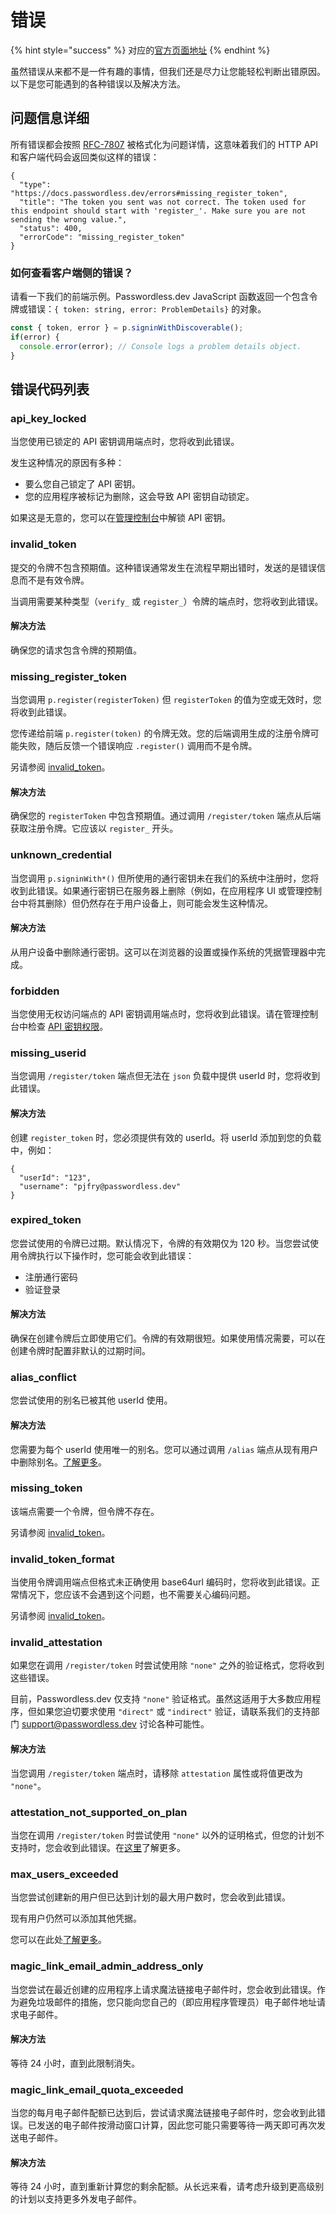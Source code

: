 # 错误

{% hint style="success" %}
对应的[官方页面地址](https://docs.passwordless.dev/guide/errors.html)
{% endhint %}

虽然错误从来都不是一件有趣的事情，但我们还是尽力让您能轻松判断出错原因。以下是您可能遇到的各种错误以及解决方法。

## 问题信息详细 <a href="#problem-details" id="problem-details"></a>

所有错误都会按照 [RFC-7807](https://www.rfc-editor.org/rfc/rfc7807) 被格式化为问题详情，这意味着我们的 HTTP API 和客户端代码会返回类似这样的错误：

```json5
{
  "type": "https://docs.passwordless.dev/errors#missing_register_token",
  "title": "The token you sent was not correct. The token used for this endpoint should start with 'register_'. Make sure you are not sending the wrong value.",
  "status": 400,
  "errorCode": "missing_register_token"
}
```

### 如何查看客户端侧的错误？ <a href="#how-do-i-see-errors-on-the-client-side" id="how-do-i-see-errors-on-the-client-side"></a>

请看一下我们的前端示例。Passwordless.dev JavaScript 函数返回一个包含令牌或错误：`{ token: string, error: ProblemDetails}` 的对象。

```typescript
const { token, error } = p.signinWithDiscoverable();
if(error) {
  console.error(error); // Console logs a problem details object.
}
```

## 错误代码列表 <a href="#list-of-error-codes" id="list-of-error-codes"></a>

### api\_key\_locked <a href="#api-key-locked" id="api-key-locked"></a>

当您使用已锁定的 API 密钥调用端点时，您将收到此错误。

发生这种情况的原因有多种：

* 要么您自己锁定了 API 密钥。
* 您的应用程序被标记为删除，这会导致 API 密钥自动锁定。

如果这是无意的，您可以在[管理控制台](admin-console/applications.md#api-key-management)中解锁 API 密钥。

### invalid\_token <a href="#invalid-token" id="invalid-token"></a>

提交的令牌不包含预期值。这种错误通常发生在流程早期出错时，发送的是错误信息而不是有效令牌。

当调用需要某种类型（`verify_` 或 `register_`）令牌的端点时，您将收到此错误。

#### **解决方法** <a href="#solution" id="solution"></a>

确保您的请求包含令牌的预期值。

### missing\_register\_token <a href="#missing-register-token" id="missing-register-token"></a>

当您调用 `p.register(registerToken)` 但 `registerToken` 的值为空或无效时，您将收到此错误。

您传递给前端 `p.register(token)` 的令牌无效。您的后端调用生成的注册令牌可能失败，随后反馈一个错误响应 `.register()` 调用而不是令牌。

另请参阅 [invalid\_token](errors.md#invalid-token)。

#### **解决方法** <a href="#solution" id="solution"></a>

确保您的 `registerToken` 中包含预期值。通过调用 `/register/token` 端点从后端获取注册令牌。它应该以 `register_` 开头。

### unknown\_credential <a href="#unknown-credential" id="unknown-credential"></a>

当您调用 `p.signinWith*()` 但所使用的通行密钥未在我们的系统中注册时，您将收到此错误。如果通行密钥已在服务器上删除（例如，在应用程序 UI 或管理控制台中将其删除）但仍然存在于用户设备上，则可能会发生这种情况。

#### **解决方法** <a href="#solution" id="solution"></a>

从用户设备中删除通行密钥。这可以在浏览器的设置或操作系统的凭据管理器中完成。

### forbidden  <a href="#forbidden" id="forbidden"></a>

当您使用无权访问端点的 API 密钥调用端点时，您将收到此错误。请在管理控制台中检查 [API 密钥权限](admin-console/applications.md#api-key-management)。

### missing\_userid <a href="#missing-userid" id="missing-userid"></a>

当您调用 `/register/token` 端点但无法在 `json` 负载中提供 userId 时，您将收到此错误。

#### **解决方法** <a href="#solution" id="solution"></a>

创建 `register_token` 时，您必须提供有效的 userId。将 userId 添加到您的负载中，例如：

```json5
{
  "userId": "123",
  "username": "pjfry@passwordless.dev"
}
```

### expired\_token <a href="#expired-token" id="expired-token"></a>

您尝试使用的令牌已过期。默认情况下，令牌的有效期仅为 120 秒。当您尝试使用令牌执行以下操作时，您可能会收到此错误：

* 注册通行密码
* 验证登录

#### **解决方法** <a href="#solution" id="solution"></a>

确保在创建令牌后立即使用它们。令牌的有效期很短。如果使用情况需要，可以在创建令牌时配置非默认的过期时间。

### alias\_conflict <a href="#alias-conflict" id="alias-conflict"></a>

您尝试使用的别名已被其他 userId 使用。

#### **解决方法** <a href="#solution" id="solution"></a>

您需要为每个 userId 使用唯一的别名。您可以通过调用 `/alias` 端点从现有用户中删除别名。[了解更多](api.md#alias)。

### missing\_token <a href="#missing-token" id="missing-token"></a>

该端点需要一个令牌，但令牌不存在。

另请参阅 [invalid\_token](errors.md#invalid-token)。

### invalid\_token\_format <a href="#invalid-token-format" id="invalid-token-format"></a>

当使用令牌调用端点但格式未正确使用 base64url 编码时，您将收到此错误。正常情况下，您应该不会遇到这个问题，也不需要关心编码问题。

另请参阅 [invalid\_token](errors.md#invalid-token)。

### invalid\_attestation <a href="#invalid-attestation" id="invalid-attestation"></a>

如果您在调用 `/register/token` 时尝试使用除 `"none"` 之外的验证格式，您将收到这些错误。

目前，Passwordless.dev 仅支持 `"none"` 验证格式。虽然这适用于大多数应用程序，但如果您迫切要求使用 `"direct"` 或 `"indirect"` 验证，请联系我们的支持部门 [support@passwordless.dev](mailto:support@passwordless.dev) 讨论各种可能性。

#### **解决方法** <a href="#solution" id="solution"></a>

当您调用 `/register/token` 端点时，请移除 `attestation` 属性或将值更改为 `"none"`。

### attestation\_not\_supported\_on\_plan <a href="#attestation-not-supported-on-plan" id="attestation-not-supported-on-plan"></a>

当您在调用 `/register/token` 时尝试使用 `"none"` 以外的证明格式，但您的计划不支持时，您会收到此错误。在[这里](https://bitwarden.com/products/passwordless/#pricing)了解更多。

### max\_users\_exceeded <a href="#max-users-reached" id="max-users-reached"></a>

当您尝试创建新的用户但已达到计划的最大用户数时，您会收到此错误。

现有用户仍然可以添加其他凭据。

您可以在此处[了解更多](https://bitwarden.com/products/passwordless/)。

### magic\_link\_email\_admin\_address\_only <a href="#magic-link-email-admin-address-only" id="magic-link-email-admin-address-only"></a>

当您尝试在最近创建的应用程序上请求魔法链接电子邮件时，您会收到此错误。作为避免垃圾邮件的措施，您只能向您自己的（即应用程序管理员）电子邮件地址请求电子邮件。

#### **解决方法** <a href="#solution" id="solution"></a>

等待 24 小时，直到此限制消失。

### magic\_link\_email\_quota\_exceeded <a href="#magic-link-email-quota-exceeded" id="magic-link-email-quota-exceeded"></a>

当您的每月电子邮件配额已达到后，尝试请求魔法链接电子邮件时，您会收到此错误。已发送的电子邮件按滑动窗口计算，因此您可能只需要等待一两天即可再次发送电子邮件。

#### **解决方法** <a href="#solution" id="solution"></a>

等待 24 小时，直到重新计算您的剩余配额。从长远来看，请考虑升级到更高级别的计划以支持更多外发电子邮件。
